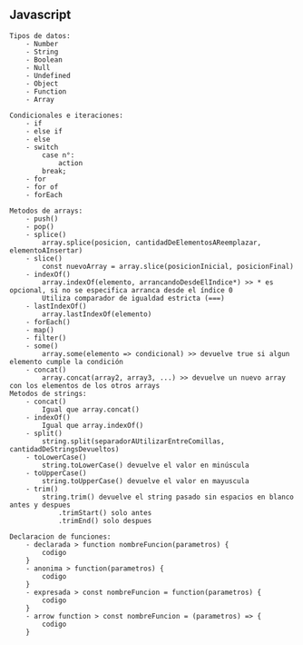 ## Javascript

    Tipos de datos:
        - Number
        - String
        - Boolean
        - Null
        - Undefined
        - Object
        - Function
        - Array

    Condicionales e iteraciones:
        - if
        - else if
        - else
        - switch
            case n°:
                action
            break;
        - for
        - for of
        - forEach

    Metodos de arrays:
        - push()
        - pop()
        - splice()
            array.splice(posicion, cantidadDeElementosAReemplazar, elementoAInsertar)
        - slice()
            const nuevoArray = array.slice(posicionInicial, posicionFinal)
        - indexOf()
            array.indexOf(elemento, arrancandoDesdeElIndice*) >> * es opcional, si no se especifica arranca desde el índice 0
            Utiliza comparador de igualdad estricta (===)
        - lastIndexOf()
            array.lastIndexOf(elemento)
        - forEach()
        - map()
        - filter()
        - some()
            array.some(elemento => condicional) >> devuelve true si algun elemento cumple la condición
        - concat()
            array.concat(array2, array3, ...) >> devuelve un nuevo array con los elementos de los otros arrays
    Metodos de strings:
        - concat()
            Igual que array.concat()
        - indexOf()
            Igual que array.indexOf()
        - split()
            string.split(separadorAUtilizarEntreComillas, cantidadDeStringsDevueltos)
        - toLowerCase()
            string.toLowerCase() devuelve el valor en minúscula
        - toUpperCase()
            string.toUpperCase() devuelve el valor en mayuscula
        - trim()
            string.trim() devuelve el string pasado sin espacios en blanco antes y despues
                .trimStart() solo antes
                .trimEnd() solo despues

    Declaracion de funciones:
        - declarada > function nombreFuncion(parametros) {
            codigo
        }
        - anonima > function(parametros) {
            codigo
        }
        - expresada > const nombreFuncion = function(parametros) {
            codigo
        }
        - arrow function > const nombreFuncion = (parametros) => {
            codigo
        }
